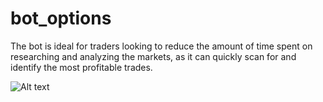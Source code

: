 # bot_options
The bot is ideal for traders looking to reduce the amount of time spent on researching and analyzing the markets, as it can quickly scan for and identify the most profitable trades. 

![Alt text](https://github.com/dearvn/bot_options/raw/main/spy.png?raw=true "SPY")
